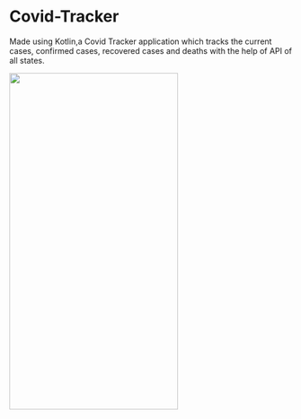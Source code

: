 # Covid-Tracker
Made using Kotlin,a Covid Tracker application which tracks the current cases, confirmed cases, recovered cases and deaths with the help of API of all states.

<img src="https://user-images.githubusercontent.com/71960312/126902699-eefffff0-f1df-49d1-872a-0e7613df1ed1.jpeg" width="300" height="600">
